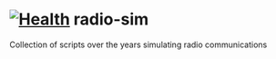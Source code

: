 [![Health](https://landscape.io/github/scienceopen/radio-sim/master/landscape.png)](https://landscape.io/github/scienceopen/radio-sim/master)
radio-sim
=========

Collection of scripts over the years simulating radio communications
